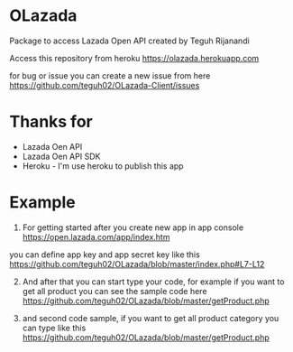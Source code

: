 # OLazada
Package to access Lazada Open API created by Teguh Rijanandi

Access this repository from heroku
https://olazada.herokuapp.com

for bug or issue you can create a new issue from here
https://github.com/teguh02/OLazada-Client/issues

# Thanks for
<ul>
    <li>Lazada Oen API</li>
    <li>Lazada Oen API SDK</li>
    <li>Heroku - I'm use heroku to publish this app</li>
</ul>

# Example

1. For getting started after you create new app in app console
https://open.lazada.com/app/index.htm

you can define app key and app secret key like this
https://github.com/teguh02/OLazada/blob/master/index.php#L7-L12

2. And after that you can start type your code, for example if you want to get all product you can see the sample code here
https://github.com/teguh02/OLazada/blob/master/getProduct.php

3. and second code sample, if you want to get all product category you can type like this
https://github.com/teguh02/OLazada/blob/master/getProduct.php